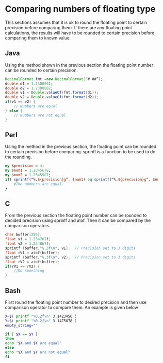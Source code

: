 # Comparing numbers of floating type
This sections assumes that it is ok to round the floating point to certain precision before comparing them. If there are any floating point calculations, the results will have to be rounded to certain precision before comparing them to known value.

## Java

Using the method shown in the previous section the floating point number can be rounded to certain precision.

```java
DecimalFormat fmt =new DecimalFormat(“#.##”);
double d1 = 1.2300001;
double d2 = 1.2300002;
double v1 = Double.valueOf(fmt.format(d1));
double v2 = Double.valueOf(fmt.format(d2));
if(v1 == v2) {
	// Numbers are equal
} else {
	// Numbers are not equal
}
```

## Perl
Using the method in the previous section, the floating point can be rounded to certain precision before comparing. sprintf is a function to be used to do the rounding.

```perl
my $precision = 4;
my $num1 = 1.2345678;
my $num2 = 1.2345987;
if( sprintf(“%.${precision}g”, $num1) eq sprintf(“%.${precision}g”, $num2)) {
	#The numbers are equal.
}
```

## C

From the previous section the floating point number can be rounded to decided precision using sprintf and atof. Then it can be compared by the comparison operators.

```c
char buffer[256];
float v1 = 1.234767f;
float v2 = 1.234867f;
sprintf (buffer,"%.3f\n", v1);  // Precision set to 3 digits
float rV1 = atof(buffer);
sprintf (buffer,"%.3f\n", v2);  // Precision set to 3 digits
float rV2 = atof(buffer);
if(rV1 == rV2) {
	//Do something
}
```

## Bash
First round the floating point number to desired precision and then use comparison operator to compare them. An example is given below

```bash
X=$( printf "%0.2f\n" 3.1423456 )
Y=$( printf "%0.2f\n" 3.1475678 )
empty_string=""

if [ $X == $Y ]
then
echo "$X and $Y are equal"
else
echo "$X and $Y are not equal"
fi
```
